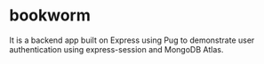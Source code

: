 # bookworm
It is a backend app built on Express using Pug to demonstrate user authentication using express-session and MongoDB Atlas. 
